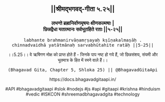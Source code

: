 <center><h2>||श्रीमद्‍भगवद्‍-गीता ५.२५||</h2>
<h3>लभन्ते ब्रह्मनिर्वाणमृषयः क्षीणकल्मषाः |<br/>छिन्नद्वैधा यतात्मानः सर्वभूतहिते रताः ||५-२५||</h3>
<pre>labhante brahmanirvāṇamṛṣayaḥ kṣīṇakalmaṣāḥ .<br/>chinnadvaidhā yatātmānaḥ sarvabhūtahite ratāḥ ||5-25||</pre>
<p>।।5.25।। वे ऋषिगण मोक्ष को प्राप्त होते हैं - जिनके पाप नष्ट हो गये हैं, जो छिन्नसंशय, संयमी और भूतमात्र के हित में रमने वाले हैं।।</p>
<pre>(Bhagavad Gita, Chapter 5, Shloka 25) || @BhagavadGitaApi</pre><p>https://docs.bhagavadgitaapi.in/</p><p>#API #bhagavadgitaapi #slok #nodejs #js #api #gitaapi #krishna #hinduism #vedic #ISKCON #shreemadbhagavadgita #technology</p></center>